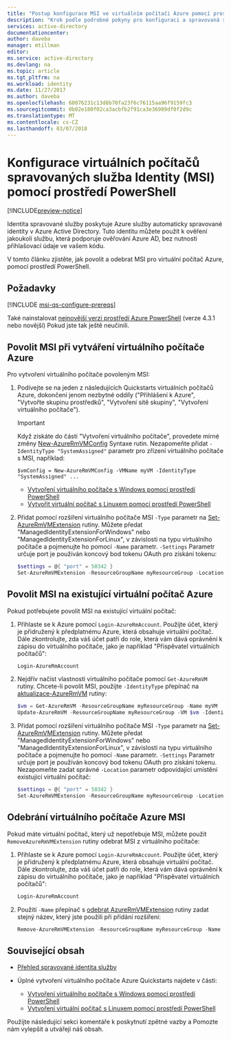 ```yaml
---
title: "Postup konfigurace MSI ve virtuálním počítači Azure pomocí prostředí PowerShell"
description: "Krok podle podrobné pokyny pro konfiguraci a spravovaná služba Identity (MSI) ve virtuálním počítači Azure, pomocí prostředí PowerShell."
services: active-directory
documentationcenter: 
author: daveba
manager: mtillman
editor: 
ms.service: active-directory
ms.devlang: na
ms.topic: article
ms.tgt_pltfrm: na
ms.workload: identity
ms.date: 11/27/2017
ms.author: daveba
ms.openlocfilehash: 60076231c13d8b70fa23f6c76115aa96f9159fc3
ms.sourcegitcommit: 0b02e180f02ca3acbfb2f91ca3e36989df0f2d9c
ms.translationtype: MT
ms.contentlocale: cs-CZ
ms.lasthandoff: 03/07/2018
---
```

# <a name="configure-a-vm-managed-service-identity-msi-using-powershell"></a>Konfigurace virtuálních počítačů spravovaných služba Identity (MSI) pomocí prostředí PowerShell

[!INCLUDE[preview-notice](../../includes/active-directory-msi-preview-notice.md)]

Identita spravované služby poskytuje Azure služby automaticky spravované identity v Azure Active Directory. Tuto identitu můžete použít k ověření jakoukoli službu, která podporuje ověřování Azure AD, bez nutnosti přihlašovací údaje ve vašem kódu. 

V tomto článku zjistěte, jak povolit a odebrat MSI pro virtuální počítač Azure, pomocí prostředí PowerShell.

## <a name="prerequisites"></a>Požadavky

[!INCLUDE [msi-qs-configure-prereqs](../../includes/active-directory-msi-qs-configure-prereqs.md)]

Také nainstalovat [nejnovější verzi prostředí Azure PowerShell](https://www.powershellgallery.com/packages/AzureRM) (verze 4.3.1 nebo novější) Pokud jste tak ještě neučinili.

## <a name="enable-msi-during-creation-of-an-azure-vm"></a>Povolit MSI při vytváření virtuálního počítače Azure

Pro vytvoření virtuálního počítače povoleným MSI:

1. Podívejte se na jeden z následujících Quickstarts virtuálních počítačů Azure, dokončení jenom nezbytné oddíly ("Přihlášení k Azure", "Vytvořte skupinu prostředků", "Vytvoření sítě skupiny", "Vytvoření virtuálního počítače"). 

   > [!IMPORTANT] 
   > Když získáte do části "Vytvoření virtuálního počítače", provedete mírné změny [New-AzureRmVMConfig](/powershell/module/azurerm.compute/new-azurermvm) Syntaxe rutin. Nezapomeňte přidat `-IdentityType "SystemAssigned"` parametr pro zřízení virtuálního počítače s MSI, například:
   >  
   > `$vmConfig = New-AzureRmVMConfig -VMName myVM -IdentityType "SystemAssigned" ...`

   - [Vytvoření virtuálního počítače s Windows pomocí prostředí PowerShell](../virtual-machines/windows/quick-create-powershell.md)
   - [Vytvořit virtuální počítač s Linuxem pomocí prostředí PowerShell](../virtual-machines/linux/quick-create-powershell.md)



2. Přidat pomocí rozšíření virtuálního počítače MSI `-Type` parametr na [Set-AzureRmVMExtension](/powershell/module/azurerm.compute/set-azurermvmextension) rutiny. Můžete předat "ManagedIdentityExtensionForWindows" nebo "ManagedIdentityExtensionForLinux", v závislosti na typu virtuálního počítače a pojmenujte ho pomocí `-Name` parametr. `-Settings` Parametr určuje port je používán koncový bod tokenu OAuth pro získání tokenu:

   ```powershell
   $settings = @{ "port" = 50342 }
   Set-AzureRmVMExtension -ResourceGroupName myResourceGroup -Location WestUS -VMName myVM -Name "ManagedIdentityExtensionForWindows" -Type "ManagedIdentityExtensionForWindows" -Publisher "Microsoft.ManagedIdentity" -TypeHandlerVersion "1.0" -Settings $settings 
   ```

## <a name="enable-msi-on-an-existing-azure-vm"></a>Povolit MSI na existující virtuální počítač Azure

Pokud potřebujete povolit MSI na existující virtuální počítač:

1. Přihlaste se k Azure pomocí `Login-AzureRmAccount`. Použijte účet, který je přidružený k předplatnému Azure, která obsahuje virtuální počítač. Dále zkontrolujte, zda váš účet patří do role, která vám dává oprávnění k zápisu do virtuálního počítače, jako je například "Přispěvatel virtuálních počítačů":

   ```powershell
   Login-AzureRmAccount
   ```

2. Nejdřív načíst vlastnosti virtuálního počítače pomocí `Get-AzureRmVM` rutiny. Chcete-li povolit MSI, použijte `-IdentityType` přepínač na [aktualizace-AzureRmVM](/powershell/module/azurerm.compute/update-azurermvm) rutiny:

   ```powershell
   $vm = Get-AzureRmVM -ResourceGroupName myResourceGroup -Name myVM
   Update-AzureRmVM -ResourceGroupName myResourceGroup -VM $vm -IdentityType "SystemAssigned"
   ```

3. Přidat pomocí rozšíření virtuálního počítače MSI `-Type` parametr na [Set-AzureRmVMExtension](/powershell/module/azurerm.compute/set-azurermvmextension) rutiny. Můžete předat "ManagedIdentityExtensionForWindows" nebo "ManagedIdentityExtensionForLinux", v závislosti na typu virtuálního počítače a pojmenujte ho pomocí `-Name` parametr. `-Settings` Parametr určuje port je používán koncový bod tokenu OAuth pro získání tokenu. Nezapomeňte zadat správné `-Location` parametr odpovídající umístění existující virtuální počítač:

   ```powershell
   $settings = @{ "port" = 50342 }
   Set-AzureRmVMExtension -ResourceGroupName myResourceGroup -Location WestUS -VMName myVM -Name "ManagedIdentityExtensionForWindows" -Type "ManagedIdentityExtensionForWindows" -Publisher "Microsoft.ManagedIdentity" -TypeHandlerVersion "1.0" -Settings $settings 
   ```

## <a name="remove-msi-from-an-azure-vm"></a>Odebrání virtuálního počítače Azure MSI

Pokud máte virtuální počítač, který už nepotřebuje MSI, můžete použít `RemoveAzureRmVMExtension` rutiny odebrat MSI z virtuálního počítače:

1. Přihlaste se k Azure pomocí `Login-AzureRmAccount`. Použijte účet, který je přidružený k předplatnému Azure, která obsahuje virtuální počítač. Dále zkontrolujte, zda váš účet patří do role, která vám dává oprávnění k zápisu do virtuálního počítače, jako je například "Přispěvatel virtuálních počítačů":

   ```powershell
   Login-AzureRmAccount
   ```

2. Použití `-Name` přepínač s [odebrat AzureRmVMExtension](/powershell/module/azurerm.compute/remove-azurermvmextension) rutiny zadat stejný název, který jste použili při přidání rozšíření:

   ```powershell
   Remove-AzureRmVMExtension -ResourceGroupName myResourceGroup -Name "ManagedIdentityExtensionForWindows" -VMName myVM
   ```

## <a name="related-content"></a>Související obsah

- [Přehled spravované identita služby](msi-overview.md)
- Úplné vytvoření virtuálního počítače Azure Quickstarts najdete v části:
  
  - [Vytvoření virtuálního počítače s Windows pomocí prostředí PowerShell](../virtual-machines/windows/quick-create-powershell.md) 
  - [Vytvoření virtuální počítač s Linuxem pomocí prostředí PowerShell](../virtual-machines/linux/quick-create-powershell.md) 

Použijte následující sekci komentáře k poskytnutí zpětné vazby a Pomozte nám vylepšit a utvářejí náš obsah.
















